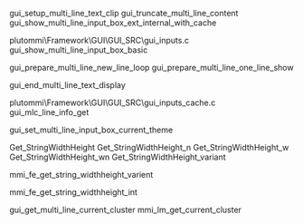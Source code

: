 gui_setup_multi_line_text_clip
gui_truncate_multi_line_content
gui_show_multi_line_input_box_ext_internal_with_cache

plutommi\Framework\GUI\GUI_SRC\gui_inputs.c
gui_show_multi_line_input_box_basic

gui_prepare_multi_line_new_line_loop
gui_prepare_multi_line_one_line_show

gui_end_multi_line_text_display

plutommi\Framework\GUI\GUI_SRC\gui_inputs_cache.c
gui_mlc_line_info_get

gui_set_multi_line_input_box_current_theme

Get_StringWidthHeight
Get_StringWidthHeight_n
Get_StringWidthHeight_w
Get_StringWidthHeight_wn
Get_StringWidthHeight_variant

mmi_fe_get_string_widthheight_varient

mmi_fe_get_string_widthheight_int

gui_get_multi_line_current_cluster
mmi_lm_get_current_cluster
